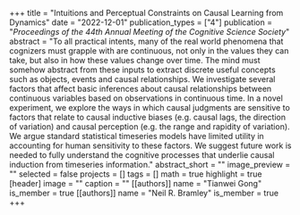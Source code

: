 +++
title = "Intuitions and Perceptual Constraints on Causal Learning from Dynamics"
date = "2022-12-01"
publication_types = ["4"]
publication = "_Proceedings of the 44th Annual Meeting of the Cognitive Science Society_"
abstract = "To all practical intents, many of the real world phenomena that cognizers must grapple with are continuous, not only in the values they can take, but also in how these values change over time. The mind must somehow abstract from these inputs to extract discrete useful concepts such as objects, events and causal relationships. We investigate several factors that affect basic inferences about causal relationships between continuous variables based on observations in continuous time. In a novel experiment, we explore the ways in which causal judgments are sensitive to factors that relate to causal inductive biases (e.g. causal lags, the direction of variation) and causal perception (e.g. the range and rapidity of variation). We argue standard statistical timeseries models have limited utility in accounting for human sensitivity to these factors. We suggest future work is needed to fully understand the cognitive processes that underlie causal induction from timeseries information."
abstract_short = ""
image_preview = ""
selected = false
projects = []
tags = []
math = true
highlight = true
[header]
image = ""
caption = ""
[[authors]]
	name = "Tianwei Gong"
	is_member = true
[[authors]]
	name = "Neil R. Bramley"
	is_member = true
+++
